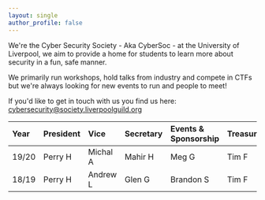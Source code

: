 ```yaml
---
layout: single
author_profile: false
---
```


We're the Cyber Security Society - Aka CyberSoc - at the University of Liverpool, we aim to provide a home for students to learn more about security in a fun, safe manner.

We primarily run workshops, hold talks from industry and compete in CTFs but we're always looking for new events to run and people to meet!

If you'd like to get in touch with us you find us here:
[cybersecurity@society.liverpoolguild.org](mailto:cybersecurity@society.liverpoolguild.org)

| Year | President | Vice | Secretary | Events & Sponsorship | Treasurer |
|:-----|:----------|:-----|:----------|:---------------------|:----------|
| 19/20 | Perry H | Michal A | Mahir H | Meg G | Tim F |
| 18/19 | Perry H | Andrew L | Glen G | Brandon S | Tim F |
